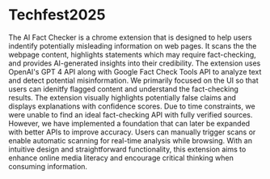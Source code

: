 # Techfest2025
The AI Fact Checker is a chrome extension that is designed to help users indentify potentially misleading information on web pages. It scans the the webpage content, highlights statements which may require fact-checking, and provides AI-generated insights into their credibility. The extension uses OpenAI's GPT 4 API along with Google Fact Check Tools API to analyze text and detect potential misinformation.
We primarily focused on the UI so that users can idenitfy flagged content and understand the fact-checking results. The extension visually highlights potentially false claims and displays explanations with confidence scores. Due to time constraints, we were unable to find an ideal fact-checking API with fully verified sources. However, we have implemented a foundation that can later be expanded with better APIs to improve accuracy.
Users can manually trigger scans or enable automatic scanning for real-time analysis while browsing. With an intuitive design and straightforward functionality, this extension aims to enhance online media literacy and encourage critical thinking when consuming information.
